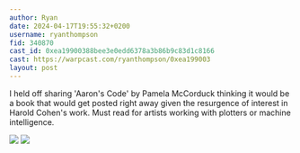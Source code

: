 ```yaml
---
author: Ryan
date: 2024-04-17T19:55:32+0200
username: ryanthompson
fid: 340870
cast_id: 0xea19900388bee3e0edd6378a3b86b9c83d1c8166
cast: https://warpcast.com/ryanthompson/0xea199003
layout: post
---
```

I held off sharing 'Aaron's Code' by Pamela McCorduck thinking it would be a book that would get posted right away given the resurgence of interest in Harold Cohen's work. Must read for artists working with plotters or machine intelligence.  

![](https://imagedelivery.net/BXluQx4ige9GuW0Ia56BHw/2c34c06d-5994-4335-ab40-ec6d01b9e700/original)
![](https://imagedelivery.net/BXluQx4ige9GuW0Ia56BHw/57cc5879-15ad-4619-c9e4-6c44390d4900/original)